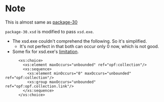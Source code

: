 # Note
This is almost same as [package-30](../package-30/README.md)

`package-30.xsd` is modified to pass `xsd.exe`.

* The xsd.exe couldn't comprehend the following. So it's simplified.
  * It's not perfect in that both can occur only 0 now, which is not good.
* Some fix for xsd.exe's [limitation](https://social.msdn.microsoft.com/forums/en-US/707c8a47-a29f-4262-b052-ac66dc99d604/nested-xml-attribute-groups?forum=asmxandxml&prof=required).

```XSD
      <xs:choice>
        <xs:element maxOccurs="unbounded" ref="opf:collection"/>
        <xs:sequence>
          <xs:element minOccurs="0" maxOccurs="unbounded" ref="opf:collection"/>
          <xs:group maxOccurs="unbounded" ref="opf:opf.collection.link"/>
        </xs:sequence>
      </xs:choice>
```

